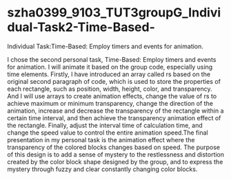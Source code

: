 # szha0399_9103_TUT3groupG_Individual-Task2-Time-Based-
Individual Task:Time-Based: Employ timers and events for animation.

I chose the second personal task, Time-Based: Employ timers and events for animation. I will animate it based on the group code, especially using time elements. Firstly, I have introduced an array called rs based on the original second paragraph of code, which is used to store the properties of each rectangle, such as position, width, height, color, and transparency. And I will use arrays to create animation effects, change the value of rs to achieve maximum or minimum transparency, change the direction of the animation, increase and decrease the transparency of the rectangle within a certain time interval, and then achieve the transparency animation effect of the rectangle. Finally, adjust the interval time of calculation time, and change the speed value to control the entire animation speed.The final presentation in my personal task is the animation effect where the transparency of the colored blocks changes based on speed. The purpose of this design is to add a sense of mystery to the restlessness and distortion created by the color block shape designed by the group, and to express the mystery through fuzzy and clear constantly changing color blocks.